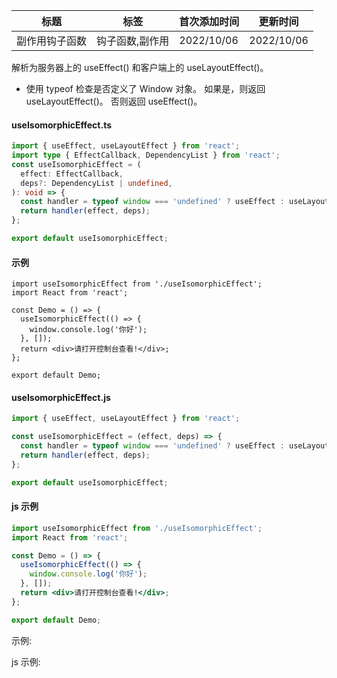 | 标题           | 标签            | 首次添加时间 | 更新时间   |
| -------------- | --------------- | ------------ | ---------- |
| 副作用钩子函数 | 钩子函数,副作用 | 2022/10/06   | 2022/10/06 |

解析为服务器上的 useEffect() 和客户端上的 useLayoutEffect()。

- 使用 typeof 检查是否定义了 Window 对象。 如果是，则返回 useLayoutEffect()。 否则返回 useEffect()。

#### useIsomorphicEffect.ts

```ts
import { useEffect, useLayoutEffect } from 'react';
import type { EffectCallback, DependencyList } from 'react';
const useIsomorphicEffect = (
  effect: EffectCallback,
  deps?: DependencyList | undefined,
): void => {
  const handler = typeof window === 'undefined' ? useEffect : useLayoutEffect;
  return handler(effect, deps);
};

export default useIsomorphicEffect;
```

#### 示例

```tsx | pure
import useIsomorphicEffect from './useIsomorphicEffect';
import React from 'react';

const Demo = () => {
  useIsomorphicEffect(() => {
    window.console.log('你好');
  }, []);
  return <div>请打开控制台查看!</div>;
};

export default Demo;
```

#### useIsomorphicEffect.js

```js
import { useEffect, useLayoutEffect } from 'react';

const useIsomorphicEffect = (effect, deps) => {
  const handler = typeof window === 'undefined' ? useEffect : useLayoutEffect;
  return handler(effect, deps);
};

export default useIsomorphicEffect;
```

#### js 示例

```jsx | pure
import useIsomorphicEffect from './useIsomorphicEffect';
import React from 'react';

const Demo = () => {
  useIsomorphicEffect(() => {
    window.console.log('你好');
  }, []);
  return <div>请打开控制台查看!</div>;
};

export default Demo;
```

示例:

<code src="./Demo.zh-CN.tsx"></code>

js 示例:

<code src="./js/Demo.zh-CN.jsx"></code>
